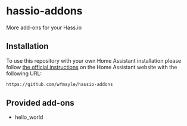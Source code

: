 # hassio-addons

More add-ons for your Hass.io

## Installation

To use this repository with your own Home Assistant installation please follow [the official instructions](https://www.home-assistant.io/hassio/installing_third_party_addons/) on the Home Assistant website with the following URL:

```txt
https://github.com/wfmayle/hassio-addons
```

## Provided add-ons

- hello_world